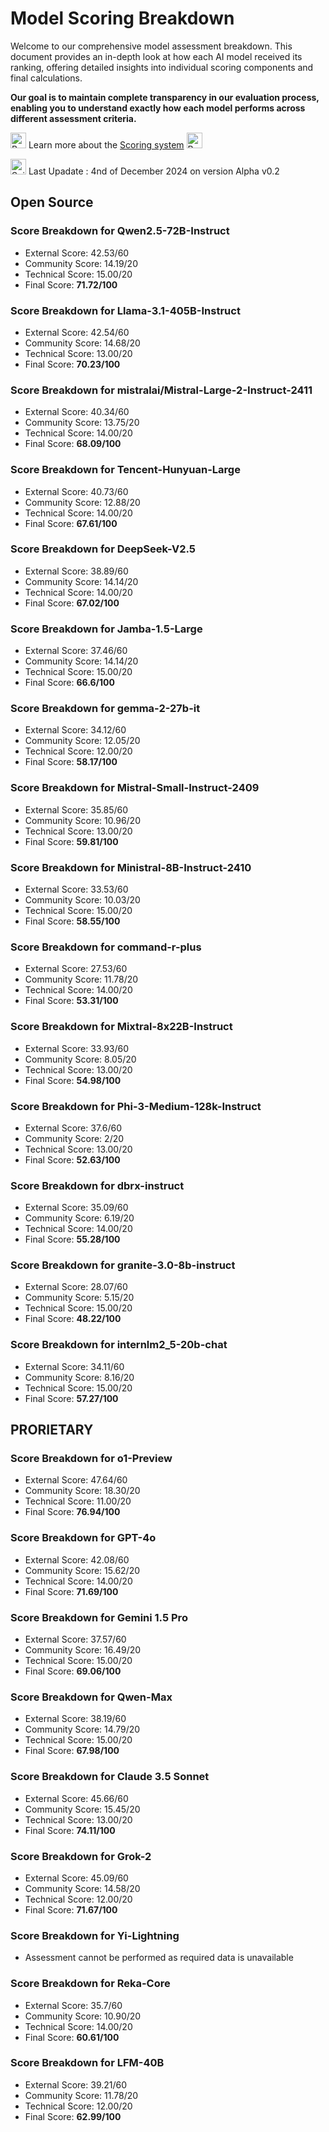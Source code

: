 # Model Scoring Breakdown

Welcome to our comprehensive model assessment breakdown. This document provides an in-depth look at how each AI model received its ranking, offering detailed insights into individual scoring components and final calculations. 

**Our goal is to maintain complete transparency in our evaluation process, enabling you to understand exactly how each model performs across different assessment criteria.**

<img src="https://raw.githubusercontent.com/Tarikul-Islam-Anik/Animated-Fluent-Emojis/master/Emojis/Hand%20gestures/Backhand%20Index%20Pointing%20Right.png" alt="Backhand Index Pointing Right" width="25" height="25" /> Learn more about the [Scoring system](https://github.com/LSeu-Open/AIEnhancedWork/blob/main/Scoring/Models_Scoring_System.md) <img src="https://raw.githubusercontent.com/Tarikul-Islam-Anik/Animated-Fluent-Emojis/master/Emojis/Hand%20gestures/Backhand%20Index%20Pointing%20Left.png" alt="Backhand Index Pointing Left" width="25" height="25" />

<img src="https://raw.githubusercontent.com/Tarikul-Islam-Anik/Animated-Fluent-Emojis/master/Emojis/Objects/Spiral%20Calendar.png" alt="Spiral Calendar" width="25" height="25" /> Last Upadate : 4nd of December 2024 on version Alpha v0.2

## Open Source

### Score Breakdown for Qwen2.5-72B-Instruct

- External Score:    42.53/60
- Community Score:   14.19/20
- Technical Score:   15.00/20
- Final Score:       **71.72/100**

### Score Breakdown for Llama-3.1-405B-Instruct

- External Score:    42.54/60
- Community Score:   14.68/20
- Technical Score:   13.00/20
- Final Score:       **70.23/100**


### Score Breakdown for mistralai/Mistral-Large-2-Instruct-2411

- External Score:    40.34/60
- Community Score:   13.75/20
- Technical Score:   14.00/20
- Final Score:       **68.09/100**


### Score Breakdown for Tencent-Hunyuan-Large

- External Score:    40.73/60
- Community Score:   12.88/20
- Technical Score:   14.00/20
- Final Score:       **67.61/100**


### Score Breakdown for DeepSeek-V2.5

- External Score:    38.89/60
- Community Score:   14.14/20
- Technical Score:   14.00/20
- Final Score:       **67.02/100**


### Score Breakdown for Jamba-1.5-Large

- External Score:    37.46/60
- Community Score:   14.14/20
- Technical Score:   15.00/20
- Final Score:       **66.6/100**


### Score Breakdown for gemma-2-27b-it

- External Score:    34.12/60
- Community Score:   12.05/20
- Technical Score:   12.00/20
- Final Score:       **58.17/100**


### Score Breakdown for Mistral-Small-Instruct-2409 

- External Score:    35.85/60
- Community Score:   10.96/20
- Technical Score:   13.00/20
- Final Score:       **59.81/100**


### Score Breakdown for Ministral-8B-Instruct-2410 

- External Score:    33.53/60
- Community Score:   10.03/20
- Technical Score:   15.00/20
- Final Score:       **58.55/100**


### Score Breakdown for command-r-plus

- External Score:    27.53/60
- Community Score:   11.78/20
- Technical Score:   14.00/20
- Final Score:       **53.31/100**

### Score Breakdown for Mixtral-8x22B-Instruct

- External Score:    33.93/60
- Community Score:    8.05/20
- Technical Score:   13.00/20
- Final Score:       **54.98/100**

### Score Breakdown for Phi-3-Medium-128k-Instruct

- External Score:    37.6/60
- Community Score:    2/20
- Technical Score:   13.00/20
- Final Score:       **52.63/100**


### Score Breakdown for dbrx-instruct

- External Score:    35.09/60
- Community Score:    6.19/20
- Technical Score:   14.00/20
- Final Score:       **55.28/100**


### Score Breakdown for granite-3.0-8b-instruct

- External Score:    28.07/60
- Community Score:    5.15/20
- Technical Score:   15.00/20
- Final Score:       **48.22/100**


### Score Breakdown for internlm2_5-20b-chat

- External Score:    34.11/60
- Community Score:    8.16/20
- Technical Score:   15.00/20
- Final Score:       **57.27/100**



## PRORIETARY

### Score Breakdown for o1-Preview

- External Score:    47.64/60
- Community Score:   18.30/20
- Technical Score:   11.00/20
- Final Score:       **76.94/100**


### Score Breakdown for GPT-4o

- External Score:    42.08/60
- Community Score:   15.62/20
- Technical Score:   14.00/20
- Final Score:       **71.69/100**

### Score Breakdown for Gemini 1.5 Pro

- External Score:    37.57/60
- Community Score:   16.49/20
- Technical Score:   15.00/20
- Final Score:       **69.06/100**

### Score Breakdown for Qwen-Max

- External Score:    38.19/60
- Community Score:   14.79/20
- Technical Score:   15.00/20
- Final Score:       **67.98/100**

### Score Breakdown for Claude 3.5 Sonnet

- External Score:    45.66/60
- Community Score:   15.45/20
- Technical Score:   13.00/20
- Final Score:       **74.11/100**

### Score Breakdown for Grok-2

- External Score:    45.09/60
- Community Score:   14.58/20
- Technical Score:   12.00/20
- Final Score:       **71.67/100**

### Score Breakdown for Yi-Lightning

- Assessment cannot be performed as required data is unavailable

### Score Breakdown for Reka-Core

- External Score:    35.7/60
- Community Score:   10.90/20
- Technical Score:   14.00/20
- Final Score:       **60.61/100**

### Score Breakdown for LFM-40B

- External Score:    39.21/60
- Community Score:   11.78/20
- Technical Score:   12.00/20
- Final Score:       **62.99/100**


